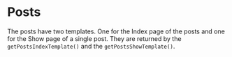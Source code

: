 # Posts

The posts have two templates. One for the Index page of the posts and one for the Show page
of a single post. They are returned by the `getPostsIndexTemplate()` and the `getPostsShowTemplate()`.
